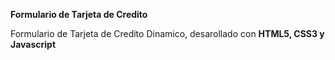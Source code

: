 **Formulario de Tarjeta de Credito**

Formulario de Tarjeta de Credito Dinamico, desarollado con **HTML5, CSS3 y Javascript**